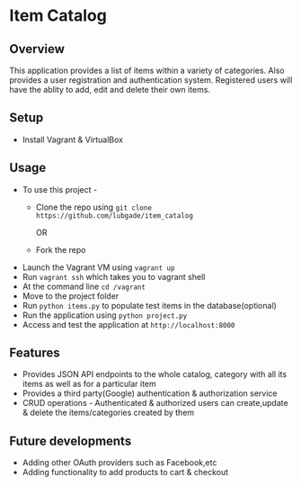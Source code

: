# Item Catalog

## Overview
This application provides a list of items within a variety of categories. Also provides a user registration and authentication system. Registered users will have the ablity to add, edit and delete their own items.

## Setup
* Install Vagrant & VirtualBox

## Usage
* To use this project - 
  * Clone the repo using `git clone https://github.com/lubgade/item_catalog` 
    
    OR
    
  * Fork the repo
* Launch the Vagrant VM using `vagrant up`
* Run `vagrant ssh` which takes you to vagrant shell
* At the command line `cd /vagrant`
* Move to the project folder
* Run `python items.py` to populate test items in the database(optional)
* Run the application using `python project.py`
* Access and test the application at `http://localhost:8000`

## Features
* Provides JSON API endpoints to the whole catalog, category with all its items as well as for a particular item
* Provides a third party(Google) authentication & authorization service
* CRUD operations - Authenticated & authorized users can create,update & delete the items/categories created by them

## Future developments
* Adding other OAuth providers such as Facebook,etc
* Adding functionality to add products to cart & checkout 

